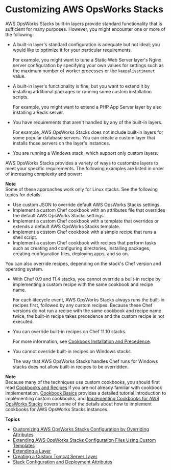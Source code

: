 # Customizing AWS OpsWorks Stacks<a name="customizing"></a>

AWS OpsWorks Stacks built\-in layers provide standard functionality that is sufficient for many purposes\. However, you might encounter one or more of the following:
+ A built\-in layer's standard configuration is adequate but not ideal; you would like to optimize it for your particular requirements\.

  For example, you might want to tune a Static Web Server layer's Nginx server configuration by specifying your own values for settings such as the maximum number of worker processes or the `keepalivetimeout` value\.
+ A built\-in layer's functionality is fine, but you want to extend it by installing additional packages or running some custom installation scripts\.

  For example, you might want to extend a PHP App Server layer by also installing a Redis server\.
+ You have requirements that aren't handled by any of the built\-in layers\.

  For example, AWS OpsWorks Stacks does not include built\-in layers for some popular database servers\. You can create a custom layer that installs those servers on the layer's instances\.
+ You are running a Windows stack, which support only custom layers\.

AWS OpsWorks Stacks provides a variety of ways to customize layers to meet your specific requirements\. The following examples are listed in order of increasing complexity and power:

**Note**  
Some of these approaches work only for Linux stacks\. See the following topics for details\.
+ Use custom JSON to override default AWS OpsWorks Stacks settings\.
+ Implement a custom Chef cookbook with an attributes file that overrides the default AWS OpsWorks Stacks settings\.
+ Implement a custom Chef cookbook with a template that overrides or extends a default AWS OpsWorks Stacks template\.
+ Implement a custom Chef cookbook with a simple recipe that runs a shell script\.
+ Implement a custom Chef cookbook with recipes that perform tasks such as creating and configuring directories, installing packages, creating configuration files, deploying apps, and so on\. 

You can also override recipes, depending on the stack's Chef version and operating system\.
+ With Chef 0\.9 and 11\.4 stacks, you cannot override a built\-in recipe by implementing a custom recipe with the same cookbook and recipe name\.

  For each lifecycle event, AWS OpsWorks Stacks always runs the built\-in recipes first, followed by any custom recipes\. Because these Chef versions do not run a recipe with the same cookbook and recipe name twice, the built\-in recipe takes precedence and the custom recipe is not executed\.
+ You can override built\-in recipes on Chef 11\.10 stacks\.

  For more information, see [Cookbook Installation and Precedence](workingcookbook-chef11-10.md#workingcookbook-chef11-10-override)\.
+ You cannot override built\-in recipes on Windows stacks\.

  The way that AWS OpsWorks Stacks handles Chef runs for Windows stacks does not allow built\-in recipes to be overridden\.

**Note**  
Because many of the techniques use custom cookbooks, you should first read [Cookbooks and Recipes](workingcookbook.md) if you are not already familiar with cookbook implementation\. [Cookbook Basics](cookbooks-101-basics.md) provides a detailed tutorial introduction to implementing custom cookbooks, and [Implementing Cookbooks for AWS OpsWorks Stacks](cookbooks-101-opsworks.md) covers some of the details about how to implement cookbooks for AWS OpsWorks Stacks instances\.

**Topics**
+ [Customizing AWS OpsWorks Stacks Configuration by Overriding Attributes](workingcookbook-attributes.md)
+ [Extending AWS OpsWorks Stacks Configuration Files Using Custom Templates](workingcookbook-template-override.md)
+ [Extending a Layer](workingcookbook-extend.md)
+ [Creating a Custom Tomcat Server Layer](create-custom.md)
+ [Stack Configuration and Deployment Attributes](workingcookbook-json.md)